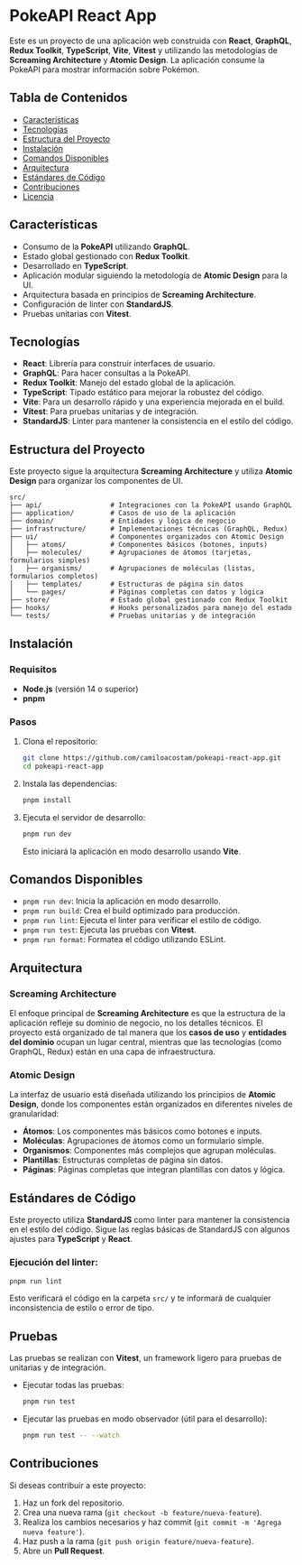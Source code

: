 # PokeAPI React App

Este es un proyecto de una aplicación web construida con **React**, **GraphQL**, **Redux Toolkit**, **TypeScript**, **Vite**, **Vitest** y utilizando las metodologías de **Screaming Architecture** y **Atomic Design**. La aplicación consume la PokeAPI para mostrar información sobre Pokémon.

## Tabla de Contenidos

- [Características](#características)
- [Tecnologías](#tecnologías)
- [Estructura del Proyecto](#estructura-del-proyecto)
- [Instalación](#instalación)
- [Comandos Disponibles](#comandos-disponibles)
- [Arquitectura](#arquitectura)
- [Estándares de Código](#estándares-de-código)
- [Contribuciones](#contribuciones)
- [Licencia](#licencia)

## Características

- Consumo de la **PokeAPI** utilizando **GraphQL**.
- Estado global gestionado con **Redux Toolkit**.
- Desarrollado en **TypeScript**.
- Aplicación modular siguiendo la metodología de **Atomic Design** para la UI.
- Arquitectura basada en principios de **Screaming Architecture**.
- Configuración de linter con **StandardJS**.
- Pruebas unitarias con **Vitest**.

## Tecnologías

- **React**: Librería para construir interfaces de usuario.
- **GraphQL**: Para hacer consultas a la PokeAPI.
- **Redux Toolkit**: Manejo del estado global de la aplicación.
- **TypeScript**: Tipado estático para mejorar la robustez del código.
- **Vite**: Para un desarrollo rápido y una experiencia mejorada en el build.
- **Vitest**: Para pruebas unitarias y de integración.
- **StandardJS**: Linter para mantener la consistencia en el estilo del código.

## Estructura del Proyecto

Este proyecto sigue la arquitectura **Screaming Architecture** y utiliza **Atomic Design** para organizar los componentes de UI.

```
src/
├── api/                 # Integraciones con la PokeAPI usando GraphQL
├── application/         # Casos de uso de la aplicación
├── domain/              # Entidades y lógica de negocio
├── infrastructure/      # Implementaciones técnicas (GraphQL, Redux)
├── ui/                  # Componentes organizados con Atomic Design
│   ├── atoms/           # Componentes básicos (botones, inputs)
│   ├── molecules/       # Agrupaciones de átomos (tarjetas, formularios simples)
│   ├── organisms/       # Agrupaciones de moléculas (listas, formularios completos)
│   ├── templates/       # Estructuras de página sin datos
│   └── pages/           # Páginas completas con datos y lógica
├── store/               # Estado global gestionado con Redux Toolkit
├── hooks/               # Hooks personalizados para manejo del estado
└── tests/               # Pruebas unitarias y de integración
```

## Instalación

### Requisitos

- **Node.js** (versión 14 o superior)
- **pnpm**

### Pasos

1. Clona el repositorio:

   ```bash
   git clone https://github.com/camiloacostam/pokeapi-react-app.git
   cd pokeapi-react-app
   ```

2. Instala las dependencias:

   ```bash
   pnpm install
   ```

3. Ejecuta el servidor de desarrollo:

   ```bash
   pnpm run dev
   ```

   Esto iniciará la aplicación en modo desarrollo usando **Vite**.

## Comandos Disponibles

- `pnpm run dev`: Inicia la aplicación en modo desarrollo.
- `pnpm run build`: Crea el build optimizado para producción.
- `pnpm run lint`: Ejecuta el linter para verificar el estilo de código.
- `pnpm run test`: Ejecuta las pruebas con **Vitest**.
- `pnpm run format`: Formatea el código utilizando ESLint.

## Arquitectura

### Screaming Architecture

El enfoque principal de **Screaming Architecture** es que la estructura de la aplicación refleje su dominio de negocio, no los detalles técnicos. El proyecto está organizado de tal manera que los **casos de uso** y **entidades del dominio** ocupan un lugar central, mientras que las tecnologías (como GraphQL, Redux) están en una capa de infraestructura.

### Atomic Design

La interfaz de usuario está diseñada utilizando los principios de **Atomic Design**, donde los componentes están organizados en diferentes niveles de granularidad:

- **Átomos**: Los componentes más básicos como botones e inputs.
- **Moléculas**: Agrupaciones de átomos como un formulario simple.
- **Organismos**: Componentes más complejos que agrupan moléculas.
- **Plantillas**: Estructuras completas de página sin datos.
- **Páginas**: Páginas completas que integran plantillas con datos y lógica.

## Estándares de Código

Este proyecto utiliza **StandardJS** como linter para mantener la consistencia en el estilo del código. Sigue las reglas básicas de StandardJS con algunos ajustes para **TypeScript** y **React**.

### Ejecución del linter:

```bash
pnpm run lint
```

Esto verificará el código en la carpeta `src/` y te informará de cualquier inconsistencia de estilo o error de tipo.

## Pruebas

Las pruebas se realizan con **Vitest**, un framework ligero para pruebas de unitarias y de integración.

- Ejecutar todas las pruebas:

  ```bash
  pnpm run test
  ```

- Ejecutar las pruebas en modo observador (útil para el desarrollo):

  ```bash
  pnpm run test -- --watch
  ```

## Contribuciones

Si deseas contribuir a este proyecto:

1. Haz un fork del repositorio.
2. Crea una nueva rama (`git checkout -b feature/nueva-feature`).
3. Realiza los cambios necesarios y haz commit (`git commit -m 'Agrega nueva feature'`).
4. Haz push a la rama (`git push origin feature/nueva-feature`).
5. Abre un **Pull Request**.
